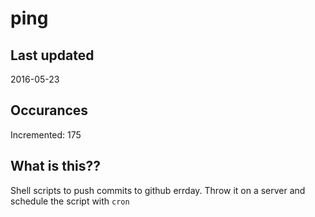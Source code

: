 # ping

## Last updated
2016-05-23

## Occurances
Incremented: 175

## What is this?? 
Shell scripts to push commits to github errday. Throw it on a server and schedule the script with `cron`
